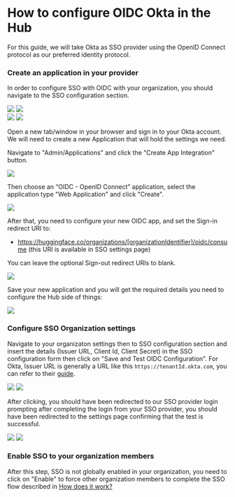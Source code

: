# How to configure OIDC Okta in the Hub

For this guide, we will take Okta as SSO provider using the OpenID Connect protocol as our preferred identity protocol. 

### Create an application in your provider
In order to configure SSO with OIDC with your organization, you should navigate to the SSO configuration section.

<div class="flex justify-center">
<img class="block dark:hidden" src="https://huggingface.co/datasets/huggingface/documentation-images/resolve/main/hub/sso/sso-navigation-settings.png"/>
<img class="hidden dark:block" src="https://huggingface.co/datasets/huggingface/documentation-images/resolve/main/hub/sso/sso-navigation-settings-dark.png"/>
</div>

<div class="flex justify-center">
<img class="block dark:hidden" src="https://huggingface.co/datasets/huggingface/documentation-images/resolve/main/hub/sso/sso-settings.png"/>
<img class="hidden dark:block" src="https://huggingface.co/datasets/huggingface/documentation-images/resolve/main/hub/sso/sso-settings-dark.png"/>
</div>

Open a new tab/window in your browser and sign in to your Okta account. We will need to create a new Application that will hold the settings we need.

Navigate to "Admin/Applications" and click the "Create App Integration" button.

<div class="flex justify-center">
<img src="https://huggingface.co/datasets/huggingface/documentation-images/resolve/main/hub/sso/sso-okta-guide-1.png"/>
</div>

Then choose an “OIDC - OpenID Connect” application, select the application type "Web Application" and click "Create".


<div class="flex justify-center">
<img src="https://huggingface.co/datasets/huggingface/documentation-images/resolve/main/hub/sso/sso-okta-guide-2.png"/>
</div>

After that, you need to configure your new OIDC app, and set the Sign-in redirect URI to:
* https://huggingface.co/organizations/[organizationIdentifier]/oidc/consume (this URI is available in SSO settings page)


You can leave the optional Sign-out redirect URIs to blank.

<div class="flex justify-center">
<img src="https://huggingface.co/datasets/huggingface/documentation-images/resolve/main/hub/sso/sso-okta-guide-3.png"/>
</div>


Save your new application and you will get the required details you need to configure the Hub side of things:


<div class="flex justify-center">
<img src="https://huggingface.co/datasets/huggingface/documentation-images/resolve/main/hub/sso/sso-okta-guide-4.png"/>
</div>

### Configure SSO Organization settings

Navigate to your organizaton settings then to SSO configuration section and insert the details (Issuer URL, Client Id, Client Secret) in the SSO configuration form then click on "Save and Test OIDC Configuration". For Okta, Issuer URL is generally a URL like this `https://tenantId.okta.com`, you can refer to their [guide](https://support.okta.com/help/s/article/What-is-theIssuerlocated-under-the-OpenID-Connect-ID-Token-app-settings-used-for?language=en_US).

<div class="flex justify-center">
<img class="block dark:hidden" src="https://huggingface.co/datasets/huggingface/documentation-images/resolve/main/hub/sso/sso-okta-guide-5.png"/>
<img class="hidden dark:block" src="https://huggingface.co/datasets/huggingface/documentation-images/resolve/main/hub/sso/sso-okta-guide-5-dark.png"/>
</div>

After clicking, you should have been redirected to our SSO provider login prompting after completing the login from your SSO provider, you should have been redirected to the settings page confirming that the test is successful.


<div class="flex justify-center">
<img class="block dark:hidden" src="https://huggingface.co/datasets/huggingface/documentation-images/resolve/main/hub/sso/sso-okta-guide-6.png"/>
<img class="hidden dark:block" src="https://huggingface.co/datasets/huggingface/documentation-images/resolve/main/hub/sso/sso-okta-guide-6-dark.png"/>
</div>

### Enable SSO to your organization members

After this step, SSO is not globally enabled in your organization, you need to click on "Enable" to force other organization members to complete the SSO flow described in [How does it work?](#how-does-it-work)


